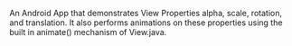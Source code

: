 An Android App that demonstrates View Properties alpha, scale, rotation, and translation. It also performs animations on these properties using the built in animate() mechanism of View.java.
